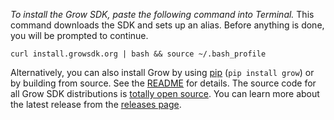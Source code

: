 *To install the Grow SDK, paste the following command into Terminal.* This command downloads the SDK and sets up an alias. Before anything is done, you will be prompted to continue.

    curl install.growsdk.org | bash && source ~/.bash_profile

Alternatively, you can also install Grow by using [pip](http://pypi.python.org/pypi/pip) (`pip install grow`) or by building from source. See the [README](https://github.com/grow/pygrow) for details. The source code for all Grow SDK distributions is [totally open source](https://github.com/grow). You can learn more about the latest release from the [releases page](https://github.com/grow/pygrow/releases).

